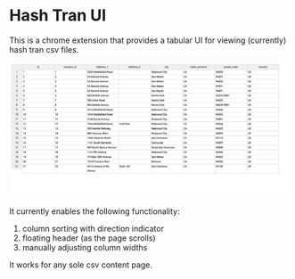 # Hash Tran UI

This is a chrome extension that provides a tabular UI for viewing (currently) hash tran csv files.

<img src="csv_table.png" width="500px"/>

It currently enables the following functionality:
1. column sorting with direction indicator
2. floating header (as the page scrolls)
3. manually adjusting column widths

It works for any sole csv content page.
